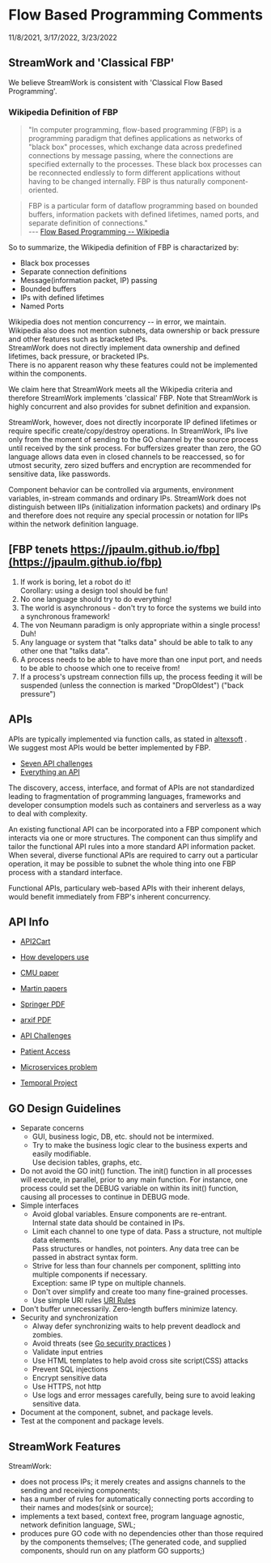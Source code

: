 # Flow Based Programming Comments             
11/8/2021, 3/17/2022, 3/23/2022

##  StreamWork and 'Classical FBP'

We believe StreamWork is consistent with 'Classical Flow Based Programming'. 

### Wikipedia Definition of FBP

>"In computer programming, flow-based programming (FBP) is a programming paradigm that defines applications as networks of "black box" processes, which exchange data across predefined connections by message passing, where the connections are specified externally to the processes. These black box processes can be reconnected endlessly to form different applications without having to be changed internally. FBP is thus naturally component-oriented.

>FBP is a particular form of dataflow programming based on bounded buffers, information packets with defined lifetimes, named ports, and separate definition of connections."
   <br>--- [Flow Based Programming -- Wikipedia](https://en.wikipedia.org/wiki/Flow-based_programming)

So to summarize, the Wikipedia definition of FBP is charactarized by:

   * Black box processes
   * Separate connection definitions
   * Message(information packet, IP) passing
   * Bounded buffers
   * IPs with defined lifetimes
   * Named Ports

Wikipedia does not mention concurrency -- in error, we maintain.  
Wikipedia also does not mention subnets, data ownership or 
back pressure and other features such as bracketed IPs.  
StreamWork does not directly implement data ownership and defined
lifetimes, back pressure, or bracketed IPs.  
There is no apparent reason why these features could not 
be implemented within the components.   

We claim here that StreamWork meets all the Wikipedia criteria 
and therefore StreamWork implements 'classical' FBP.  Note that 
StreamWork is highly concurrent and also provides for subnet 
definition and expansion. 

StreamWork, however, does not directly incorporate IP defined 
lifetimes or require specific create/copy/destroy
operations.  In StreamWork, IPs live only from the moment of sending to
the GO channel by the source process until received by the sink process. 
For buffersizes greater than zero, the GO language allows data even in
closed channels to be reaccessed, so 
for utmost security, zero sized buffers and encryption are recommended 
for sensitive data, like passwords.

Component behavior can be controlled via arguments, environment
variables,  in-stream commands and ordinary IPs.
StreamWork does not distinguish between IIPs (initialization information 
packets) and ordinary IPs and therefore does not require any special 
processin or notation for IIPs within the network definition language.    

## [FBP tenets https://jpaulm.github.io/fbp](https://jpaulm.github.io/fbp)

 1. If work is boring, let a robot do it!
    <br>Corollary: using a design tool should be fun!
 2. No one language should try to do everything!
 3. The world is asynchronous - don't try to force the systems we build into a synchronous framework!
 4. The von Neumann paradigm is only appropriate within a single process! Duh!
 5. Any language or system that "talks data" should be able to talk to any other one that "talks data".
 6. A process needs to be able to have more than one input port, and needs to be able to choose which one to receive from!
 7. If a process's upstream connection fills up, the process feeding it will be suspended (unless the connection is marked "DropOldest") ("back pressure")

<!--## Temporal

  * [Temporal docs](https://docs.temporal.io/docs/go-run-your-first-app/)
-->

## APIs

APIs are typically implemented via function calls, as stated in 
[altexsoft](https://www.altexsoft.com/blog/engineering/what-is-api-definition-types-specifications-documentation/)
.  
We suggest most APIs would be better implemented by FBP.   


  * [Seven API challenges](https://www.mckinsey.com/business-functions/mckinsey-digital/our-insights/the-seven-make-or-break-api-challenges-cios-need-to-address#)
  * [Everything an API](https://thenewstack.io/the-exploding-endpoint-problem-why-everything-must-become-an-api/)

The discovery, access, interface, and format of APIs are not standardized leading to fragmentation of programming languages, frameworks and developer consumption models such as containers and serverless as a way to deal with complexity. 

An existing functional API can be incorporated into a FBP component which interacts via one or more structures.   The component can thus 
simplify and tailor the functional API rules into a more standard API information packet.  When several, diverse functional APIs are required to carry out a particular operation, it may be possible to subnet the whole thing into one FBP process with a standard interface.  

Functional APIs, particulary web-based APIs with their inherent delays, would benefit immediately from FBP's inherent concurrency.    

## API Info

  * [API2Cart](htps://api2cart.com/business/6-difficulties-api-integration-way-avoid/)
  * [How developers use](http://sigdoc.acm.org/cdq/how-developers-use-api-documentation-an-observation-study/)
  * [CMU paper](http://www.cs.cmu.edu/~cscaffid/old/papers/pr_20060601_api.pdf)
  * [Martin papers](https://www.cs.mcgill.ca/~martin/papers/software2009a.pdf)
  * [Springer PDF](https://link.springer.com/content/pdf/10.1007%2F978-3-642-34347-6_10.pdf)
  * [arxif PDF](https://arxiv.org/pdf/1705.06586.pdf)
  * [API Challenges](https://www.testingxperts.com/blog/Top-4-Challenges-of-API-Testing-and-How-to-Overcome-Them)
  * [Patient Access](https://www.healthit.gov/topic/patient-access-to-medical-records/learning-module-apis-and-health-data-sharing)

 * [Microservices problem](https://stackoverflow.blog/2020/11/23/the-macro-problem-with-microservices/)
 * [Temporal Project](https://github.com/temporalio/temporal)
	
## GO Design Guidelines

  * Separate concerns
   	* GUI, business logic, DB,  etc. should not be intermixed. 
   	* Try to make the business logic clear to the business experts and easily modifiable.  
   	  Use decision tables, graphs, etc.
  * Do not avoid the GO init() function.  The init() function in all
    processes will execute, in parallel, prior to any main function.
    For instance, one process could set the DEBUG variable on within 
    its init() function, causing
    all processes to continue in DEBUG mode.   	  
  * Simple interfaces
    * Avoid global variables.  Ensure components are re-entrant.  
      Internal state data should be contained in IPs. 
  	* Limit each channel to one type of data.  Pass a structure, 
  	  not multiple data elements.  
  	  Pass structures or handles, not pointers.  Any data tree can 
  	  be passed in abstract syntax form. 
  	* Strive for less than four channels per component, 
  	  splitting into multiple components if necessary.   
  	  Exception:  same IP type on multiple channels.     
  	* Don't over simplify and create too many fine-grained processes.
 	* Use simple URI rules [URI Rules](https://dzone.com/articles/7-rules-for-rest-api-uri-design-1)
  * Don't buffer unnecessarily.   Zero-length buffers minimize latency.
  * Security and synchronization
 	* Alway defer synchronizing waits to help prevent deadlock 
 	  and zombies.
    * Avoid threats  (see [Go security practices](https://blog.sqreen.com/top-6-security-best-practices-for-go/) )
  	* Validate input entries
  	* Use HTML templates to help avoid cross site script(CSS) attacks
  	* Prevent SQL injections
  	* Encrypt sensitive data
  	* Use HTTPS, not http
  	* Use logs and error messages carefully, being sure to avoid leaking sensitive data.
  * Document at the component, subnet, and package levels.   
  * Test at the component and package levels. 

## StreamWork Features

StreamWork: 

  * does not process IPs; it merely creates and assigns channels to the sending and receiving components;
  * has a number of rules for automatically connecting ports according to their names and modes(sink or source);  
  * implements a text based, context free, program language agnostic, network definition language, SWL;
  * produces pure GO code with no dependencies other than those required by the components themselves; 
   (The generated code, and supplied components, should run on any platform GO supports;)
  
    

